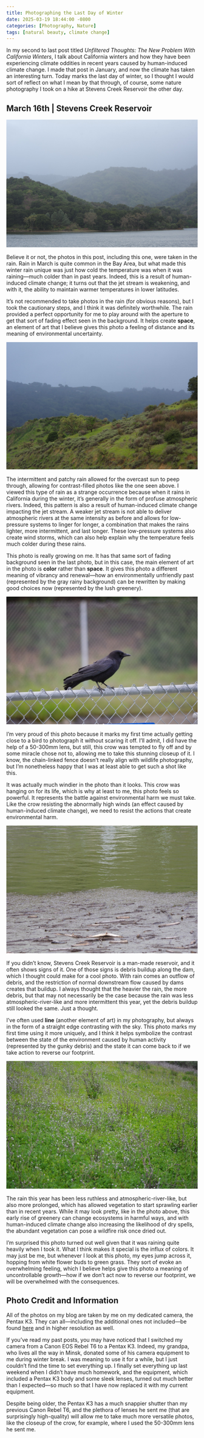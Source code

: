 ```yaml
---
title: Photographing the Last Day of Winter
date: 2025-03-19 18:44:00 -0800
categories: [Photography, Nature]
tags: [natural beauty, climate change]
---
```


In my second to last post titled *Unfiltered Thoughts: The New Problem With California Winters*, I talk about California winters and how they have been experiencing climate oddities in recent years caused by human-induced climate change. I made that post in January, and now the climate has taken an interesting turn. Today marks the last day of winter, so I thought I would sort of reflect on what I mean by that through, of course, some nature photography I took on a hike at Stevens Creek Reservoir the other day.  

## March 16th | Stevens Creek Reservoir  

![A Rainy Landscape](../images/2025-03-19/IMGP1508%20Large.jpeg)  

Believe it or not, the photos in this post, including this one, were taken in the rain. Rain in March is quite common in the Bay Area, but what made this winter rain unique was just how cold the temperature was when it was raining—much colder than in past years. Indeed, this is a result of human-induced climate change; it turns out that the jet stream is weakening, and with it, the ability to maintain warmer temperatures in lower latitudes.  

It’s not recommended to take photos in the rain (for obvious reasons), but I took the cautionary steps, and I think it was definitely worthwhile. The rain provided a perfect opportunity for me to play around with the aperture to get that sort of fading effect seen in the background. It helps create **space**, an element of art that I believe gives this photo a feeling of distance and its meaning of environmental uncertainty.  

![Intermittent Rain on Landscape](../images/2025-03-19/IMGP1541%20Large.jpeg)  

The intermittent and patchy rain allowed for the overcast sun to peep through, allowing for contrast-filled photos like the one seen above. I viewed this type of rain as a strange occurrence because when it rains in California during the winter, it’s generally in the form of profuse atmospheric rivers. Indeed, this pattern is also a result of human-induced climate change impacting the jet stream. A weaker jet stream is not able to deliver atmospheric rivers at the same intensity as before and allows for low-pressure systems to linger for longer, a combination that makes the rains lighter, more intermittent, and last longer. These low-pressure systems also create wind storms, which can also help explain why the temperature feels much colder during these rains.  

This photo is really growing on me. It has that same sort of fading background seen in the last photo, but in this case, the main element of art in the photo is **color** rather than **space**. It gives this photo a different meaning of vibrancy and renewal—how an environmentally unfriendly past (represented by the gray rainy background) can be rewritten by making good choices now (represented by the lush greenery).  

![A Closeup of a Crow](../images/2025-03-19/IMGP1521%20Large.jpeg)  

I’m very proud of this photo because it marks my first time actually getting close to a bird to photograph it without scaring it off. I’ll admit, I did have the help of a 50-300mm lens, but still, this crow was tempted to fly off and by some miracle chose not to, allowing me to take this stunning closeup of it. I know, the chain-linked fence doesn’t really align with wildlife photography, but I’m nonetheless happy that I was at least able to get such a shot like this.  

It was actually much windier in the photo than it looks. This crow was hanging on for its life, which is why at least to me, this photo feels so powerful. It represents the battle against environmental harm we must take. Like the crow resisting the abnormally high winds (an effect caused by human-induced climate change), we need to resist the actions that create environmental harm.  

![Debris Buildup on Reservoir Dam](../images/2025-03-19/IMGP1511%20Large.jpeg)  

If you didn’t know, Stevens Creek Reservoir is a man-made reservoir, and it often shows signs of it. One of those signs is debris buildup along the dam, which I thought could make for a cool photo. With rain comes an outflow of debris, and the restriction of normal downstream flow caused by dams creates that buildup. I always thought that the heavier the rain, the more debris, but that may not necessarily be the case because the rain was less atmospheric-river-like and more intermittent this year, yet the debris buildup still looked the same. Just a thought.  

I’ve often used **line** (another element of art) in my photography, but always in the form of a straight edge contrasting with the sky. This photo marks my first time using it more uniquely, and I think it helps symbolize the contrast between the state of the environment caused by human activity (represented by the gunky debris) and the state it can come back to if we take action to reverse our footprint.  

![Abundant Vegetation](../images/2025-03-19/IMGP1524%20Large.jpeg)

The rain this year has been less ruthless and atmospheric-river-like, but also more prolonged, which has allowed vegetation to start sprawling earlier than in recent years. While it may look pretty, like in the photo above, this early rise of greenery can change ecosystems in harmful ways, and with human-induced climate change also increasing the likelihood of dry spells, the abundant vegetation can pose a wildfire risk once dried out.

I’m surprised this photo turned out well given that it was raining quite heavily when I took it. What I think makes it special is the influx of colors. It may just be me, but whenever I look at this photo, my eyes jump across it, hopping from white flower buds to green grass. They sort of evoke an overwhelming feeling, which I believe helps give this photo a meaning of uncontrollable growth—how if we don’t act now to reverse our footprint, we will be overwhelmed with the consequences.

## Photo Credit and Information  

All of the photos on my blog are taken by me on my dedicated camera, the Pentax K3. They can all—including the additional ones not included—be found [here](https://drive.google.com/drive/folders/1wrpC5GEXPhW3HTZ3zCPfQwamb6Pj36_n?usp=drive_link) and in higher resolution as well.  

If you’ve read my past posts, you may have noticed that I switched my camera from a Canon EOS Rebel T6 to a Pentax K3. Indeed, my grandpa, who lives all the way in Minsk, donated some of his camera equipment to me during winter break. I was meaning to use it for a while, but I just couldn’t find the time to set everything up. I finally set everything up last weekend when I didn’t have much homework, and the equipment, which included a Pentax K3 body and some sleek lenses, turned out much better than I expected—so much so that I have now replaced it with my current equipment.  

Despite being older, the Pentax K3 has a much snappier shutter than my previous Canon Rebel T6, and the plethora of lenses he sent me (that are surprisingly high-quality) will allow me to take much more versatile photos, like the closeup of the crow, for example, where I used the 50-300mm lens he sent me.
